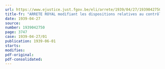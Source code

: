 ```yaml
---
url: https://www.ejustice.just.fgov.be/eli/arrete/1939/04/27/1939042750/justel
title-fr: "ARRETE ROYAL modifiant les dispositions relatives au contrôle des films cinématographiques"
date: 1939-04-27
source:
number: 1939042750
page: 3747
case: 1939-04-27/01
publication: 1939-06-01
starts:
modifies:
pdf-original:
pdf-consolidated:
---
```


